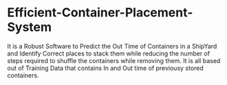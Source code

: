 # Efficient-Container-Placement-System
It is a Robust Software to Predict the Out Time of Containers in a ShipYard and Identify Correct places to stack them while reducing the number of steps required to shuffle the containers while removing them. It is all based out of Training Data that contains In and Out time of previousy stored containers.
